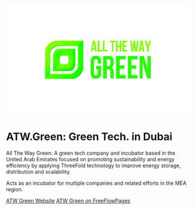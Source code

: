 ![ATW.green logo](./img/atwg_logo.jpg)

# ATW.Green: Green Tech. in Dubai

All The Way Green: A green tech company and incubator based in the United Arab Emirates focused on promoting sustainability and energy efficiency by applying ThreeFold technology to improve energy storage, distribution and scalability.

Acts as an incubator for multiple companies and related efforts in the MEA region.

[ATW Green Website](https://atwg.tech) 
[ATW Green on FreeFlowPages](https://freeflowpages.com/s/atwgreen)